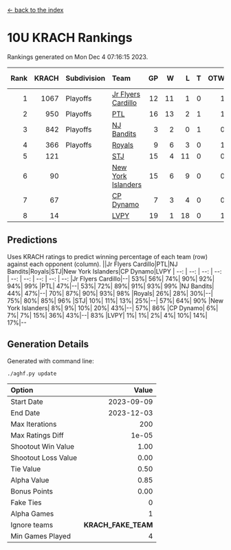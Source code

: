 [<- back to the index](readme.md)
# 10U KRACH Rankings
Rankings generated on Mon Dec  4 07:16:15 2023.

Rank|KRACH|Subdivision|Team|GP|W|L|T|OTW|OTL|SoS|Exp Wins|Win Diff
---:|---:|:---|:---|---:|---:|---:|---:|---:|---:|---:|---:|---:
1|1067|Playoffs|[Jr Flyers Cardillo](https://gamesheetstats.com/seasons/3663/teams/140794/schedule)|12|11|1|0|1|0|114|11.9|0.0
2|950|Playoffs|[PTL](https://gamesheetstats.com/seasons/3663/teams/140791/schedule)|16|13|2|1|1|1|464|14.3|-0.0
3|842|Playoffs|[NJ Bandits](https://gamesheetstats.com/seasons/3663/teams/140807/schedule)|3|2|0|1|0|0|264|3.3|-0.0
4|366|Playoffs|[Royals](https://gamesheetstats.com/seasons/3663/teams/140796/schedule)|9|6|3|0|1|0|351|6.9|0.0
5|121||[STJ](https://gamesheetstats.com/seasons/3663/teams/140792/schedule)|15|4|11|0|0|1|659|4.9|0.0
6|90||[New York Islanders](https://gamesheetstats.com/seasons/3663/teams/140793/schedule)|15|6|9|0|0|1|438|6.9|0.0
7|67||[CP Dynamo](https://gamesheetstats.com/seasons/3663/teams/140795/schedule)|7|3|4|0|0|1|293|3.9|0.0
8|14||[LVPY](https://gamesheetstats.com/seasons/3663/teams/140790/schedule)|19|1|18|0|1|0|474|1.9|0.0

## Predictions
Uses KRACH ratings to predict winning percentage of each team (row) against each opponent (column).
||Jr Flyers Cardillo|PTL|NJ Bandits|Royals|STJ|New York Islanders|CP Dynamo|LVPY
| --: | --: | --: | --: | --: | --: | --: | --: | --: 
|Jr Flyers Cardillo|--| 53%| 56%| 74%| 90%| 92%| 94%| 99%
|PTL| 47%|--| 53%| 72%| 89%| 91%| 93%| 99%
|NJ Bandits| 44%| 47%|--| 70%| 87%| 90%| 93%| 98%
|Royals| 26%| 28%| 30%|--| 75%| 80%| 85%| 96%
|STJ| 10%| 11%| 13%| 25%|--| 57%| 64%| 90%
|New York Islanders|  8%|  9%| 10%| 20%| 43%|--| 57%| 86%
|CP Dynamo|  6%|  7%|  7%| 15%| 36%| 43%|--| 83%
|LVPY|  1%|  1%|  2%|  4%| 10%| 14%| 17%|--

## Generation Details

Generated with command line:
```
./aghf.py update
```

| Option | Value |
| :----- | ----: |
| Start Date | 2023-09-09 |
| End Date | 2023-12-03 |
| Max Iterations | 200 |
| Max Ratings Diff | 1e-05 |
| Shootout Win Value | 1.00 |
| Shootout Loss Value | 0.00 |
| Tie Value | 0.50 |
| Alpha Value | 0.85 |
| Bonus Points | 0.00 |
| Fake Ties | 0 |
| Alpha Games | 1 |
| Ignore teams | __KRACH_FAKE_TEAM__ |
| Min Games Played | 4 |


